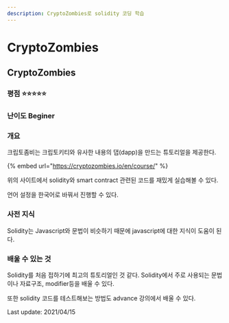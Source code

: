 ```yaml
---
description: CryptoZombies로 solidity 코딩 학습
---
```


# CryptoZombies

## CryptoZombies

### 평점 ⭐⭐⭐⭐⭐

### 난이도 Beginer

### 개요

크립토좀비는 크립토키티와 유사한 내용의 댑\(dapp\)을 만드는 튜토리얼을 제공한다.

{% embed url="https://cryptozombies.io/en/course/" %}

위의 사이트에서 solidity와 smart contract 관련된 코드를 재밌게 실습해볼 수 있다.

언어 설정을 한국어로 바꿔서 진행할 수 있다.

### 사전 지식 

Solidity는 Javascript와 문법이 비슷하기 때문에 javascript에 대한 지식이 도움이 된다.

### 배울 수 있는 것  

Solidity를 처음 접하기에 최고의 튜토리얼인 것 같다. Solidity에서 주로 사용되는 문법이나 자료구조, modifier등을 배울 수 있다.

또한 solidity 코드를 테스트해보는 방법도 advance 강의에서 배울 수 있다.



Last update: 2021/04/15



